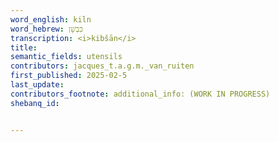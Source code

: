 ```yaml
---
word_english: kiln   
word_hebrew: כִּבְשָׁן  
transcription: <i>kibšān</i>    
title:    
semantic_fields: utensils   
contributors: jacques_t.a.g.m._van_ruiten   
first_published: 2025-02-5
last_update: 
contributors_footnote: additional_info: (WORK IN PROGRESS)      
shebanq_id:  


---
```




